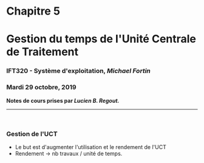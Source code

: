# Chapitre 5
# Gestion du temps de l'Unité Centrale de Traitement
### IFT320 - Système d'exploitation, *Michael Fortin*
### Mardi 29 octobre, 2019

**Notes de cours prises par *Lucien B. Regout.***

---
<br>

### Gestion de l'UCT
 - Le but est d'augmenter l'utilisation et le rendement de l'UCT
 - Rendement → nb travaux / unité de temps.